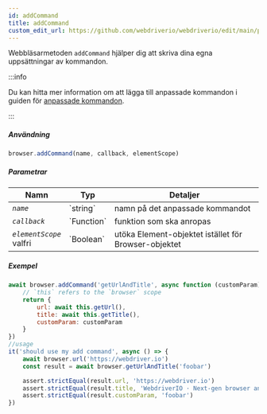 ```yaml
---
id: addCommand
title: addCommand
custom_edit_url: https://github.com/webdriverio/webdriverio/edit/main/packages/webdriverio/src/commands/browser/addCommand.ts
---
```


Webbläsarmetoden `addCommand` hjälper dig att skriva dina egna uppsättningar av kommandon.

:::info

Du kan hitta mer information om att lägga till anpassade kommandon i guiden för [anpassade kommandon](/docs/customcommands#adding-custom-commands).

:::

##### Användning

```js
browser.addCommand(name, callback, elementScope)
```

##### Parametrar

<table>
  <thead>
    <tr>
      <th>Namn</th><th>Typ</th><th>Detaljer</th>
    </tr>
  </thead>
  <tbody>
    <tr>
      <td><code><var>name</var></code></td>
      <td>`string`</td>
      <td>namn på det anpassade kommandot</td>
    </tr>
    <tr>
      <td><code><var>callback</var></code></td>
      <td>`Function`</td>
      <td>funktion som ska anropas</td>
    </tr>
    <tr>
      <td><code><var>elementScope</var></code><br /><span className="label labelWarning">valfri</span></td>
      <td>`Boolean`</td>
      <td>utöka Element-objektet istället för Browser-objektet</td>
    </tr>
  </tbody>
</table>

##### Exempel

```js title="execute.js"
await browser.addCommand('getUrlAndTitle', async function (customParam) {
    // `this` refers to the `browser` scope
    return {
        url: await this.getUrl(),
        title: await this.getTitle(),
        customParam: customParam
    }
})
//usage
it('should use my add command', async () => {
    await browser.url('https://webdriver.io')
    const result = await browser.getUrlAndTitle('foobar')

    assert.strictEqual(result.url, 'https://webdriver.io')
    assert.strictEqual(result.title, 'WebdriverIO · Next-gen browser and mobile automation test framework for Node.js | WebdriverIO')
    assert.strictEqual(result.customParam, 'foobar')
})
```